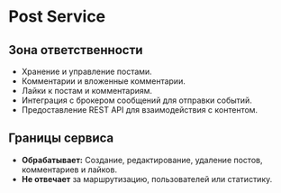 # Post Service

## Зона ответственности

- Хранение и управление постами.
- Комментарии и вложенные комментарии.
- Лайки к постам и комментариям.
- Интеграция с брокером сообщений для отправки событий.
- Предоставление REST API для взаимодействия с контентом.

## Границы сервиса

- **Обрабатывает:** Создание, редактирование, удаление постов, комментариев и лайков.
- **Не отвечает** за маршрутизацию, пользователей или статистику.